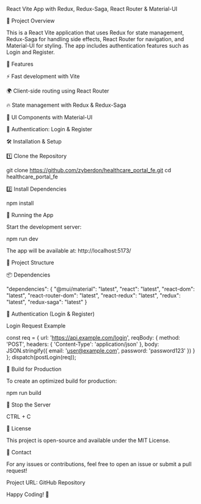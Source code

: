 React Vite App with Redux, Redux-Saga, React Router & Material-UI

🚀 Project Overview

This is a React Vite application that uses Redux for state management, Redux-Saga for handling side effects, React Router for navigation, and Material-UI for styling. The app includes authentication features such as Login and Register.

📌 Features

⚡ Fast development with Vite

🌍 Client-side routing using React Router

🔥 State management with Redux & Redux-Saga

🎨 UI Components with Material-UI

🔐 Authentication: Login & Register

🛠️ Installation & Setup

1️⃣ Clone the Repository

git clone https://github.com/zyberdon/healthcare_portal_fe.git
cd healthcare_portal_fe

2️⃣ Install Dependencies

npm install

🚦 Running the App

Start the development server:

npm run dev

The app will be available at: http://localhost:5173/

🔧 Project Structure

📦 Dependencies

"dependencies": {
  "@mui/material": "latest",
  "react": "latest",
  "react-dom": "latest",
  "react-router-dom": "latest",
  "react-redux": "latest",
  "redux": "latest",
  "redux-saga": "latest"
}

🔑 Authentication (Login & Register)

Login Request Example

const req = {
  url: 'https://api.example.com/login',
  reqBody: {
    method: 'POST',
    headers: { 'Content-Type': 'application/json' },
    body: JSON.stringify({
      email: 'user@example.com',
      password: 'password123'
    })
  }
};
dispatch(postLogin(req));

🚀 Build for Production

To create an optimized build for production:

npm run build

🛑 Stop the Server

CTRL + C

📝 License

This project is open-source and available under the MIT License.

📩 Contact

For any issues or contributions, feel free to open an issue or submit a pull request!

Project URL: GitHub Repository

Happy Coding! 🎉